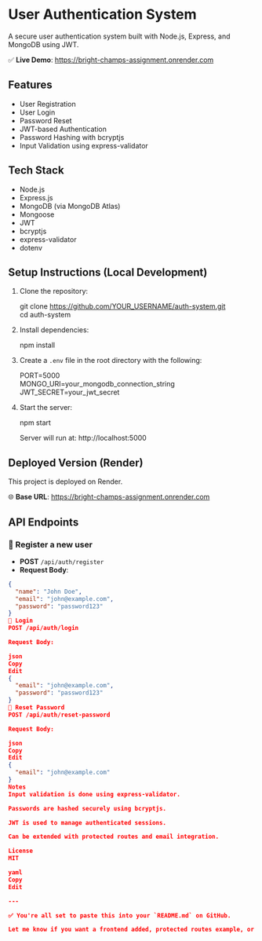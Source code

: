 # User Authentication System

A secure user authentication system built with Node.js, Express, and MongoDB using JWT.

✅ **Live Demo**: https://bright-champs-assignment.onrender.com

## Features

- User Registration
- User Login
- Password Reset
- JWT-based Authentication
- Password Hashing with bcryptjs
- Input Validation using express-validator

## Tech Stack

- Node.js
- Express.js
- MongoDB (via MongoDB Atlas)
- Mongoose
- JWT
- bcryptjs
- express-validator
- dotenv

## Setup Instructions (Local Development)

1. Clone the repository:

   git clone https://github.com/YOUR_USERNAME/auth-system.git  
   cd auth-system

2. Install dependencies:

   npm install

3. Create a `.env` file in the root directory with the following:

   PORT=5000  
   MONGO_URI=your_mongodb_connection_string  
   JWT_SECRET=your_jwt_secret

4. Start the server:

   npm start

   Server will run at: http://localhost:5000

## Deployed Version (Render)

This project is deployed on Render.

🌐 **Base URL**: https://bright-champs-assignment.onrender.com

## API Endpoints

### 🔹 Register a new user

- **POST** `/api/auth/register`  
- **Request Body**:
```json
{
  "name": "John Doe",
  "email": "john@example.com",
  "password": "password123"
}
🔹 Login
POST /api/auth/login

Request Body:

json
Copy
Edit
{
  "email": "john@example.com",
  "password": "password123"
}
🔹 Reset Password
POST /api/auth/reset-password

Request Body:

json
Copy
Edit
{
  "email": "john@example.com"
}
Notes
Input validation is done using express-validator.

Passwords are hashed securely using bcryptjs.

JWT is used to manage authenticated sessions.

Can be extended with protected routes and email integration.

License
MIT

yaml
Copy
Edit

---

✅ You're all set to paste this into your `README.md` on GitHub.

Let me know if you want a frontend added, protected routes example, or deployment tips for production!







